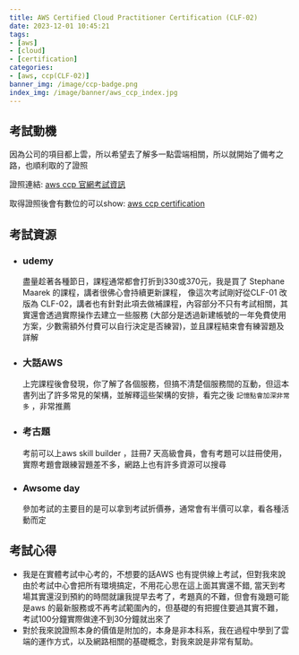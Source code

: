 ```yaml
---
title: AWS Certified Cloud Practitioner Certification (CLF-02) 
date: 2023-12-01 10:45:21
tags:
- [aws]
- [cloud]
- [certification]
categories:
- [aws, ccp(CLF-02)]
banner_img: /image/ccp-badge.png
index_img: /image/banner/aws_ccp_index.jpg
---
```

## 考試動機
因為公司的項目都上雲，所以希望去了解多一點雲端相關，所以就開始了備考之路，也順利取的了證照

證照連結: [aws ccp 官網考試資訊](https://aws.amazon.com/tw/certification/certified-cloud-practitioner/)

取得證照後會有數位的可以show: [aws ccp certification](https://www.credly.com/badges/13257ca1-ca40-4080-9bac-a34c1c0083d8/public_url)

<!--more-->
## 考試資源
- ### udemy
  盡量趁著各種節日，課程通常都會打折到330或370元，我是買了 Stephane Maarek 的課程，講者很佛心會持續更新課程，
  像這次考試剛好從CLF-01 改版為 CLF-02，講者也有針對此項去做補課程，內容部分不只有考試相關，其實還會透過實際操作去建立一些服務
  (大部分是透過新建帳號的一年免費使用方案，少數需額外付費可以自行決定是否練習)，並且課程結束會有練習題及詳解
- ### 大話AWS
  上完課程後會發現，你了解了各個服務，但搞不清楚個服務間的互動，但這本書列出了許多常見的架構，並解釋這些架構的安排，看完之後
  `記憶點會加深非常多` ，非常推薦
- ### 考古題
  考前可以上aws skill builder ，註冊7 天高級會員，會有考題可以註冊使用，實際考題會跟練習題差不多，網路上也有許多資源可以搜尋
- ### Awsome day
  參加考試的主要目的是可以拿到考試折價券，通常會有半價可以拿，看各種活動而定
## 考試心得
- 我是在實體考試中心考的，不想要的話AWS 也有提供線上考試，但對我來說由於考試中心會把所有環境搞定，不用花心思在這上面其實還不錯,
  當天到考場其實還沒到預約的時間就讓我提早去考了，考題真的不難，但會有幾題可能是aws 的最新服務或不再考試範圍內的，但基礎的有把握住要過其實不難，
  考試100分鐘實際做達不到30分鐘就出來了
- 對於我來說證照本身的價值是附加的，本身是非本科系，我在過程中學到了雲端的運作方式，以及網路相關的基礎概念，對我來說是非常有幫助。

